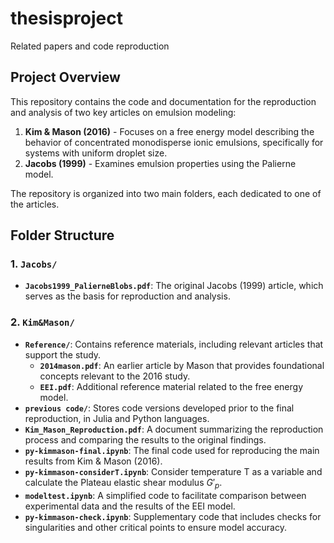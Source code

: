 # thesisproject
Related papers and code reproduction
## Project Overview
This repository contains the code and documentation for the reproduction and analysis of two key articles on emulsion modeling:
1. **Kim & Mason (2016)** - Focuses on a free energy model describing the behavior of concentrated monodisperse ionic emulsions, specifically for systems with uniform droplet size.
2. **Jacobs (1999)** - Examines emulsion properties using the Palierne model.

The repository is organized into two main folders, each dedicated to one of the articles.

## Folder Structure

### 1. `Jacobs/`
   - **`Jacobs1999_PalierneBlobs.pdf`**: The original Jacobs (1999) article, which serves as the basis for reproduction and analysis.

### 2. `Kim&Mason/`
  - **`Reference/`**: Contains reference materials, including relevant articles that support the study.
     - **`2014mason.pdf`**: An earlier article by Mason that provides foundational concepts relevant to the 2016 study.
     - **`EEI.pdf`**: Additional reference material related to the free energy model.
   - **`previous code/`**: Stores code versions developed prior to the final reproduction, in Julia and Python languages.
   - **`Kim_Mason_Reproduction.pdf`**: A document summarizing the reproduction process and comparing the results to the original findings.
   - **`py-kimmason-final.ipynb`**: The final code used for reproducing the main results from Kim & Mason (2016).
   - **`py-kimmason-considerT.ipynb`**: Consider temperature T as a variable and calculate the Plateau elastic shear modulus $G'_p$.
   - **`modeltest.ipynb`**: A simplified code to facilitate comparison between experimental data and the results of the EEI model.
   - **`py-kimmason-check.ipynb`**: Supplementary code that includes checks for singularities and other critical points to ensure model accuracy.


<!-- ## Usage
- **Kim & Mason Reproduction**:
  - Use `py-kimmason-final.ipynb` to run the main reproduction of the Kim & Mason model.
  - For additional validation, including singularity checks, refer to `py-kimmason-check.ipynb`.
- **Jacobs Reproduction**:
  - All materials related to the Jacobs article can be found in the `Jacobs/` folder. Future updates may include specific code for reproducing Jacobs' findings. -->

<!-- ## References
- Kim, H.S., Scheffold, F., Mason, T.G. (2016). "Entropic, electrostatic, and interfacial regimes in concentrated disordered ionic emulsions." *Rheologica Acta*, 55, 683-697.
- Jacobs, (1999). *Palierne Blobs in Emulsion Modeling*.

## License
This project is for educational and research purposes. Please cite the original articles if you use or reference this work. -->